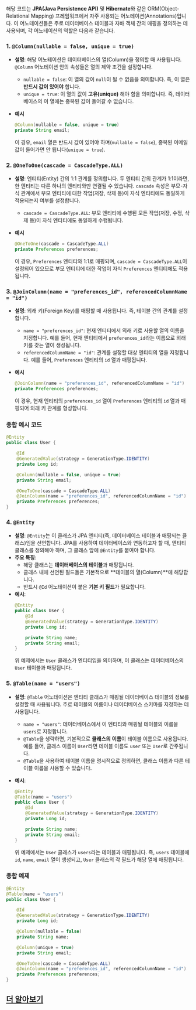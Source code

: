 해당 코드는 **JPA(Java Persistence API)** 및 **Hibernate**와 같은 ORM(Object-Relational Mapping) 프레임워크에서 자주 사용되는 어노테이션(Annotations)입니다. 이 어노테이션들은 주로 데이터베이스 테이블과 자바 객체 간의 매핑을 정의하는 데 사용되며, 각 어노테이션의 역할은 다음과 같습니다.

### 1. `@Column(nullable = false, unique = true)`
- **설명**: 해당 어노테이션은 데이터베이스의 열(Column)을 정의할 때 사용됩니다. `@Column` 어노테이션 안의 속성들은 열의 제약 조건을 설정합니다.
    - `nullable = false`: 이 열의 값이 `null`이 될 수 없음을 의미합니다. 즉, 이 열은 **반드시 값이 있어야** 합니다.
    - `unique = true`: 이 열의 값이 **고유(unique)** 해야 함을 의미합니다. 즉, 데이터베이스의 이 열에는 중복된 값이 들어갈 수 없습니다.

- **예시**
    ```java
    @Column(nullable = false, unique = true)
    private String email;
    ```
  이 경우, `email` 열은 반드시 값이 있어야 하며(`nullable = false`), 중복된 이메일 값이 들어가면 안 됩니다(`unique = true`).

### 2. `@OneToOne(cascade = CascadeType.ALL)`
- **설명**: 엔티티(Entity) 간의 1:1 관계를 정의합니다. 두 엔티티 간의 관계가 1:1이라면, 한 엔티티는 다른 하나의 엔티티와만 연결될 수 있습니다. `cascade` 속성은 부모-자식 관계에서 부모 엔티티에 대한 작업(저장, 삭제 등)이 자식 엔티티에도 동일하게 적용되는지 여부를 설정합니다.
    - `cascade = CascadeType.ALL`: 부모 엔티티에 수행된 모든 작업(저장, 수정, 삭제 등)이 자식 엔티티에도 동일하게 수행됩니다.

- **예시**
    ```java
    @OneToOne(cascade = CascadeType.ALL)
    private Preferences preferences;
    ```
  이 경우, `Preferences` 엔티티와 1:1로 매핑되며, `cascade = CascadeType.ALL`이 설정되어 있으므로 부모 엔티티에 대한 작업이 자식 `Preferences` 엔티티에도 적용됩니다.

### 3. `@JoinColumn(name = "preferences_id", referencedColumnName = "id")`
- **설명**: 외래 키(Foreign Key)를 매핑할 때 사용됩니다. 즉, 테이블 간의 관계를 설정합니다.
    - `name = "preferences_id"`: 현재 엔티티에서 외래 키로 사용할 열의 이름을 지정합니다. 예를 들어, 현재 엔티티에서 `preferences_id`라는 이름으로 외래 키를 갖는 열이 생성됩니다.
    - `referencedColumnName = "id"`: 관계를 설정할 대상 엔티티의 열을 지정합니다. 예를 들어, `Preferences` 엔티티의 `id` 열과 매핑됩니다.

- **예시**
    ```java
    @JoinColumn(name = "preferences_id", referencedColumnName = "id")
    private Preferences preferences;
    ```
  이 경우, 현재 엔티티의 `preferences_id` 열이 `Preferences` 엔티티의 `id` 열과 매핑되어 외래 키 관계를 형성합니다.

### 종합 예시 코드

```java
@Entity
public class User {

    @Id
    @GeneratedValue(strategy = GenerationType.IDENTITY)
    private Long id;

    @Column(nullable = false, unique = true)
    private String email;

    @OneToOne(cascade = CascadeType.ALL)
    @JoinColumn(name = "preferences_id", referencedColumnName = "id")
    private Preferences preferences;
}
```

### 4. `@Entity`
- **설명**: `@Entity`는 이 클래스가 JPA 엔티티(즉, 데이터베이스 테이블과 매핑되는 클래스)임을 선언합니다. JPA를 사용하여 데이터베이스와 연동하고자 할 때, 엔티티 클래스를 정의해야 하며, 그 클래스 앞에 `@Entity`를 붙여야 합니다.
- **주요 특징**:
    - 해당 클래스는 **데이터베이스의 테이블**과 매핑됩니다.
    - 클래스 내에 선언된 필드들은 기본적으로 **테이블의 열(Column)**에 해당합니다.
    - 반드시 `@Id` 어노테이션이 붙은 **기본 키 필드**가 필요합니다.
- **예시**:
    ```java
    @Entity
    public class User {
        @Id
        @GeneratedValue(strategy = GenerationType.IDENTITY)
        private Long id;

        private String name;
        private String email;
    }
    ```
  위 예제에서는 `User` 클래스가 엔티티임을 의미하며, 이 클래스는 데이터베이스의 `User` 테이블과 매핑됩니다.

### 5. `@Table(name = "users")`
- **설명**: `@Table` 어노테이션은 엔티티 클래스가 매핑될 데이터베이스 테이블의 정보를 설정할 때 사용됩니다. 주로 테이블의 이름이나 데이터베이스 스키마를 지정하는 데 사용됩니다.
    - `name = "users"`: 데이터베이스에서 이 엔티티와 매핑될 테이블의 이름을 `users`로 지정합니다.
    - `@Table`을 생략하면, 기본적으로 **클래스의 이름**이 테이블 이름으로 사용됩니다. 예를 들어, 클래스 이름이 `User`라면 테이블 이름도 `user` 또는 `User`로 간주됩니다.
    - `@Table`을 사용하여 테이블 이름을 명시적으로 정의하면, 클래스 이름과 다른 테이블 이름을 사용할 수 있습니다.

- **예시**:
    ```java
    @Entity
    @Table(name = "users")
    public class User {
        @Id
        @GeneratedValue(strategy = GenerationType.IDENTITY)
        private Long id;

        private String name;
        private String email;
    }
    ```
  위 예제에서는 `User` 클래스가 `users`라는 테이블과 매핑됩니다. 즉, `users` 테이블에 `id`, `name`, `email` 열이 생성되고, `User` 클래스의 각 필드가 해당 열에 매핑됩니다.

### 종합 예제

```java
@Entity
@Table(name = "users")
public class User {

    @Id
    @GeneratedValue(strategy = GenerationType.IDENTITY)
    private Long id;

    @Column(nullable = false)
    private String name;

    @Column(unique = true)
    private String email;

    @OneToOne(cascade = CascadeType.ALL)
    @JoinColumn(name = "preferences_id", referencedColumnName = "id")
    private Preferences preferences;
}
```


[더 알아보기](https://gptonline.ai/ko/)
---------------------------------------------------------------------------

